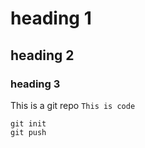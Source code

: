 # heading 1

## heading 2

### heading 3

This is a git repo
`This is code`

```
git init
git push
```
